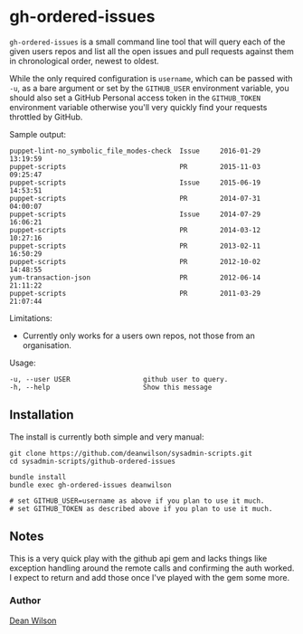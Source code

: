 # gh-ordered-issues #

`gh-ordered-issues` is a small command line tool that will query each of
the given users repos and list all the open issues and pull requests
against them in chronological order, newest to oldest.

While the only required configuration is `username`, which can be passed
with `-u`, as a bare argument or set by the `GITHUB_USER` environment
variable, you should also set a GitHub Personal access token in the
`GITHUB_TOKEN` environment variable otherwise you'll very quickly find
your requests throttled by GitHub.

Sample output:

    puppet-lint-no_symbolic_file_modes-check  Issue     2016-01-29 13:19:59
    puppet-scripts                            PR        2015-11-03 09:25:47
    puppet-scripts                            Issue     2015-06-19 14:53:51
    puppet-scripts                            PR        2014-07-31 04:00:07
    puppet-scripts                            Issue     2014-07-29 16:06:21
    puppet-scripts                            PR        2014-03-12 10:27:16
    puppet-scripts                            PR        2013-02-11 16:50:29
    puppet-scripts                            PR        2012-10-02 14:48:55
    yum-transaction-json                      PR        2012-06-14 21:11:22
    puppet-scripts                            PR        2011-03-29 21:07:44

Limitations:
 * Currently only works for a users own repos, not those from an organisation.

Usage:

    -u, --user USER                  github user to query.
    -h, --help                       Show this message


## Installation ##

The install is currently both simple and very manual:

    git clone https://github.com/deanwilson/sysadmin-scripts.git
    cd sysadmin-scripts/github-ordered-issues

    bundle install
    bundle exec gh-ordered-issues deanwilson

    # set GITHUB_USER=username as above if you plan to use it much.
    # set GITHUB_TOKEN as described above if you plan to use it much.

## Notes ##

This is a very quick play with the github api gem and lacks things like
exception handling around the remote calls and confirming the auth
worked. I expect to return and add those once I've played with the gem
some more.

### Author ###
[Dean Wilson](http://www.unixdaemon.net)
